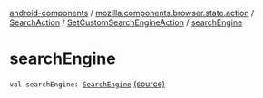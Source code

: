 [android-components](../../../index.md) / [mozilla.components.browser.state.action](../../index.md) / [SearchAction](../index.md) / [SetCustomSearchEngineAction](index.md) / [searchEngine](./search-engine.md)

# searchEngine

`val searchEngine: `[`SearchEngine`](../../../mozilla.components.browser.state.search/-search-engine/index.md) [(source)](https://github.com/mozilla-mobile/android-components/blob/master/components/browser/state/src/main/java/mozilla/components/browser/state/action/BrowserAction.kt#L632)